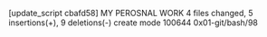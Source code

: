 [update_script cbafd58] MY PEROSNAL WORK
 4 files changed, 5 insertions(+), 9 deletions(-)
 create mode 100644 0x01-git/bash/98
